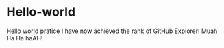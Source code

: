 # Hello-world
Hello world pratice
I have now achieved the rank of GitHub Explorer! Muah Ha Ha haAH!
